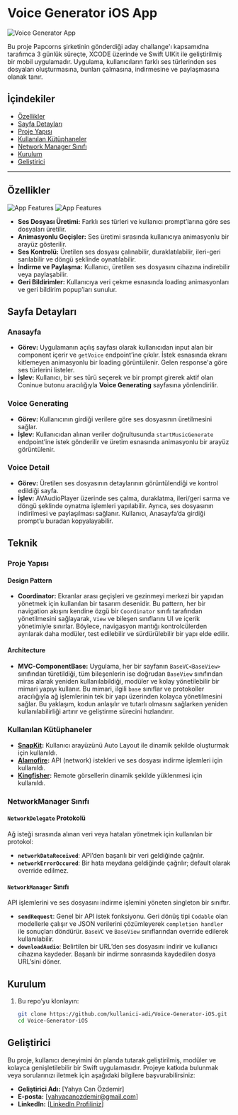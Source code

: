 # Voice Generator iOS App

![Voice Generator App](https://github.com/user-attachments/assets/97868171-2700-4d35-b7a8-d91b73b978f7)

Bu proje Papcorns şirketinin gönderdiği aday challange'ı kapsamıdna tarafımca 3 günlük süreçte, XCODE üzerinde ve Swift UIKit ile geliştirilmiş bir mobil uygulamadır. Uygulama, kullanıcıların farklı ses türlerinden ses dosyaları oluşturmasına, bunları çalmasına, indirmesine ve paylaşmasına olanak tanır.

## İçindekiler
- [Özellikler](#özellikler)
- [Sayfa Detayları](#sayfa-detayları)
- [Proje Yapısı](#proje-yapısı)
- [Kullanılan Kütüphaneler](#kullanılan-kütüphaneler)
- [Network Manager Sınıfı](#networkManager-sınıfı)
- [Kurulum](#kurulum)
- [Geliştirici](#geliştirici)

---

## Özellikler
![App Features](https://github.com/user-attachments/assets/04cf726b-8984-4449-9254-22e2d36e9a75)
![App Features](https://github.com/user-attachments/assets/66521fe1-4473-4280-a060-fb571763775e)

- **Ses Dosyası Üretimi:** Farklı ses türleri ve kullanıcı prompt’larına göre ses dosyaları üretilir.
- **Animasyonlu Geçişler:** Ses üretimi sırasında kullanıcıya animasyonlu bir arayüz gösterilir.
- **Ses Kontrolü:** Üretilen ses dosyası çalınabilir, duraklatılabilir, ileri-geri sarılabilir ve döngü şeklinde oynatılabilir.
- **İndirme ve Paylaşma:** Kullanıcı, üretilen ses dosyasını cihazına indirebilir veya paylaşabilir.
- **Geri Bildirimler:** Kullanıcıya veri çekme esnasında loading animasyonları ve geri bildirim popup’ları sunulur.

## Sayfa Detayları

### Anasayfa
- **Görev:** Uygulamanın açılış sayfası olarak kullanıcıdan input alan bir component içerir ve `getVoice` endpoint’ine çıkılır. İstek esnasında ekranı kitlemeyen animasyonlu bir loading görüntülenir. Gelen response'a göre ses türlerini listeler. 
- **İşlev:** Kullanıcı, bir ses türü seçerek ve bir prompt girerek aktif olan Coninue butonu aracılığıyla **Voice Generating** sayfasına yönlendirilir.

### Voice Generating
- **Görev:** Kullanıcının girdiği verilere göre ses dosyasının üretilmesini sağlar.
- **İşlev:** Kullanıcıdan alınan veriler doğrultusunda `startMusicGenerate` endpoint’ine istek gönderilir ve üretim esnasında animasyonlu bir arayüz görüntülenir.

### Voice Detail
- **Görev:** Üretilen ses dosyasının detaylarının görüntülendiği ve kontrol edildiği sayfa.
- **İşlev:** AVAudioPlayer üzerinde ses çalma, duraklatma, ileri/geri sarma ve döngü şeklinde oynatma işlemleri yapılabilir. Ayrıca, ses dosyasının indirilmesi ve paylaşılması sağlanır. Kullanıcı, Anasayfa’da girdiği prompt’u buradan kopyalayabilir.

## Teknik

### Proje Yapısı

#### Design Pattern
- **Coordinator:** Ekranlar arası geçişleri ve gezinmeyi merkezi bir yapıdan yönetmek için kullanılan bir tasarım desenidir. Bu pattern, her bir navigation akışını kendine özgü bir `Coordinator` sınıfı tarafından yönetilmesini sağlayarak, `View` ve bileşen sınıflarını UI ve içerik yönetimiyle sınırlar. Böylece, navigasyon mantığı kontrolcülerden ayrılarak daha modüler, test edilebilir ve sürdürülebilir bir yapı elde edilir.

#### Architecture
- **MVC-ComponentBase:** Uygulama, her bir sayfanın `BaseVC<BaseView>` sınıfından türetildiği, tüm bileşenlerin ise doğrudan `BaseView` sınıfından miras alarak yeniden kullanılabildiği, modüler ve kolay yönetilebilir bir mimari yapıyı kullanır. Bu mimari, ilgili `base` sınıflar ve protokoller aracılığıyla ağ işlemlerinin tek bir yapı üzerinden kolayca yönetilmesini sağlar. Bu yaklaşım, kodun anlaşılır ve tutarlı olmasını sağlarken yeniden kullanılabilirliği artırır ve geliştirme sürecini hızlandırır.

### Kullanılan Kütüphaneler

- **[SnapKit](https://github.com/SnapKit/SnapKit):** Kullanıcı arayüzünü Auto Layout ile dinamik şekilde oluşturmak için kullanıldı.
- **[Alamofire](https://github.com/Alamofire/Alamofire):** API (network) istekleri ve ses dosyası indirme işlemleri için kullanıldı.
- **[Kingfisher](https://github.com/onevcat/Kingfisher):** Remote görsellerin dinamik şekilde yüklenmesi için kullanıldı.

### NetworkManager Sınıfı

#### `NetworkDelegate` Protokolü

Ağ isteği sırasında alınan veri veya hataları yönetmek için kullanılan bir protokol:
- **`networkDataReceived`**: API’den başarılı bir veri geldiğinde çağrılır.
- **`networkErrorOccured`**: Bir hata meydana geldiğinde çağrılır; default olarak override edilmez.

#### `NetworkManager` Sınıfı

API işlemlerini ve ses dosyasını indirme işlemini yöneten singleton bir sınıftır.

- **`sendRequest`**: Genel bir API istek fonksiyonu. Geri dönüş tipi `Codable` olan modellerle çalışır ve JSON verilerini çözümleyerek `completion handler` ile sonuçları döndürür. `BaseVC` ve `BaseView` sınıflarından override edilerek kullanılabilir.
- **`downloadAudio`**: Belirtilen bir URL’den ses dosyasını indirir ve kullanıcı cihazına kaydeder. Başarılı bir indirme sonrasında kaydedilen dosya URL’sini döner.

## Kurulum

1. Bu repo’yu klonlayın:
   ```bash
   git clone https://github.com/kullanici-adi/Voice-Generator-iOS.git
   cd Voice-Generator-iOS

## Geliştirici

Bu proje, kullanıcı deneyimini ön planda tutarak geliştirilmiş, modüler ve kolayca genişletilebilir bir Swift uygulamasıdır. Projeye katkıda bulunmak veya sorularınızı iletmek için aşağıdaki bilgilere başvurabilirsiniz:

- **Geliştirici Adı:** [Yahya Can Özdemir]
- **E-posta:** [yahyacanozdemir@gmail.com]
- **LinkedIn:** [[LinkedIn Profiliniz](https://www.linkedin.com/in/yahyacanozdemir/)]

